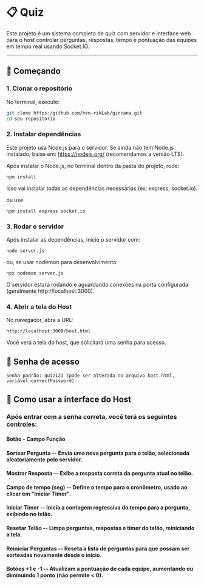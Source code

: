 # 📋 Quiz

Este projeto é um sistema completo de quiz com servidor e interface web para o host controlar perguntas, respostas, tempo e pontuação das equipes em tempo real usando Socket.IO.

---

## 🚀 Começando

### 1. Clonar o repositório

No terminal, execute:

```bash
git clone https:/github.com/hen-rikLab/gincana.git
cd seu-repositorio
```

### 2. Instalar dependências

Este projeto usa Node.js para o servidor. Se ainda não tem Node.js instalado, baixe em: https://nodejs.org/ (recomendamos a versão LTS).

Após instalar o Node.js, no terminal dentro da pasta do projeto, rode:

```
npm install
```

Isso vai instalar todas as dependências necessárias (ex: express, socket.io).

ou use
```
npm install express socket.io
```

### 3. Rodar o servidor

Após instalar as dependências, inicie o servidor com:

```
node server.js
```

ou, se usar nodemon para desenvolvimento:

```
npx nodemon server.js
```

O servidor estará rodando e aguardando conexões na porta configurada (geralmente http://localhost:3000).

### 4. Abrir a tela do Host

No navegador, abra a URL:
```
http://localhost:3000/host.html
```

Você verá a tela do host, que solicitará uma senha para acesso.
## 🔑 Senha de acesso

    Senha padrão: quiz123 (pode ser alterada no arquivo host.html, variável correctPassword).

## 🧩 Como usar a interface do Host

### Após entrar com a senha correta, você terá os seguintes controles:
#### Botão - Campo	Função

#### Sortear Pergunta -- Envia uma nova pergunta para o telão, selecionada aleatoriamente pelo servidor.

#### Mostrar Resposta -- Exibe a resposta correta da pergunta atual no telão.

#### Campo de tempo (seg) -- Define o tempo para o cronômetro, usado ao clicar em "Iniciar Timer".

#### Iniciar Timer -- Inicia a contagem regressiva do tempo para a pergunta, exibindo no telão.

#### Resetar Telão -- Limpa perguntas, respostas e timer do telão, reiniciando a tela.

#### Reiniciar Perguntas -- Reseta a lista de perguntas para que possam ser sorteadas novamente desde o início.

#### Botões +1 e -1 -- Atualizam a pontuação de cada equipe, aumentando ou diminuindo 1 ponto (não permite < 0).